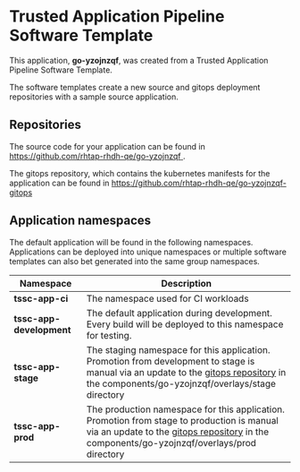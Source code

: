 # Trusted Application Pipeline Software Template

This application, **go-yzojnzqf**, was created from a Trusted Application Pipeline Software Template.

The software templates create a new source and gitops deployment repositories with a sample source application. 

## Repositories

The source code for your application can be found in [https://github.com/rhtap-rhdh-qe/go-yzojnzqf ](https://github.com/rhtap-rhdh-qe/go-yzojnzqf ).
 
The gitops repository, which contains the kubernetes manifests for the application can be found in 
[https://github.com/rhtap-rhdh-qe/go-yzojnzqf-gitops ](https://github.com/rhtap-rhdh-qe/go-yzojnzqf-gitops ) 

## Application namespaces 

The default application will be found in the following namespaces. Applications can be deployed into unique namespaces or multiple software templates can also bet generated into the same group namespaces.  

|  Namespace   |  Description   |  
| -------- | -------- |
| **tssc-app-ci** | The namespace used for CI workloads |
| **tssc-app-development** | The default application during development. Every build will be deployed to this namespace for testing. |
| **tssc-app-stage** | The staging namespace for this application. Promotion from development to stage is manual via an update to the [gitops repository](https://github.com/rhtap-rhdh-qe/go-yzojnzqf-gitops ) in the components/go-yzojnzqf/overlays/stage directory |
| **tssc-app-prod** | The production namespace for this application. Promotion from stage to production is manual via an update to the [gitops repository](https://github.com/rhtap-rhdh-qe/go-yzojnzqf-gitops ) in the components/go-yzojnzqf/overlays/prod directory |